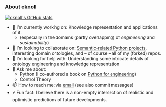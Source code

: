 ### About cknoll

[![cknoll's GitHub stats](https://github-readme-stats.vercel.app/api?username=cknoll)](https://github.com/anuraghazra/github-readme-stats)


- 🔭 I’m currently working on: Knowledge representation and applications of it.
  - (especially in the domains (partly overlapping) of *engineering* and *sustainability*)
- 👯 I’m looking to collaborate on: [Semantic-related Python projects](https://pysemtec.org/), interesting domain ontologies, and – of course – all of my (forked) repos.
- 🤔 I’m looking for help with: Understanding some intricate details of ontology engineering and knowledge representation
- 💬 Ask me about:
  - Python (I co-authored a book on [Python for engineering](https://python-fuer-ingenieure.de))
  - Control Theory
- 📫 How to reach me: via [email](https://tu-dresden.de/ing/elektrotechnik/rst/das-institut/beschaeftigte/carsten-knoll) (see also commit messages)
- ⚡ Fun fact: I believe there is a non-empty intersection of realistic and optimistic predictions of future developments.
